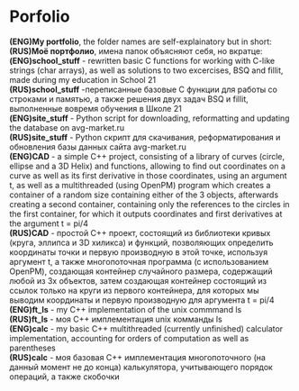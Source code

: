 # Porfolio
**(ENG)My portfolio**, the folder names are self-explainatory but in short:<br />
**(RUS)Моё портфолио**, имена папок объясняют себя, но вкратце:<br />
**(ENG)school_stuff** - rewritten basic C functions for working with C-like strings (char arrays), as well as solutions to two excercises, BSQ and fillit, made during my education in School 21<br />
**(RUS)school_stuff** -переписанные базовые C функции для работы со строками и памятью, а также решения двух задач BSQ и fillit, выполненные вовремя обучения в Школе 21<br />
**(ENG)site_stuff** - Python script for downloading, reformatting and updating the database on avg-market.ru<br />
**(RUS)site_stuff** - Python скрипт для скачивания, реформатирования и обновления базы данных сайта avg-market.ru<br />
**(ENG)CAD** - a simple C++ project, consisting of a library of curves (circle, ellipse and a 3D Helix) and functions, allowing to find out coordinates on a curve as well as its first derivative in those coordinates, using an argument t, as well as a multithreaded (using OpenPM) program which creates a container of a random size containing either of the 3 objects, afterwards creating a second container, containing only the references to the circles in the first container, for which it outputs coordinates and first derivatives at the argument t = pi/4<br />
**(RUS)CAD** - простой C++ проект, состоящий из библиотеки кривых (круга, эллипса и 3D хиликса) и функций, позволяющих определить координаты точки и первую производную в этой точке, используя аргумент t, а также многопоточная программа (с использованием OpenPM), создающая контейнер случайного размера, содержащий любой из 3х объектов, затем создающая контейнер состоящий из ссылок только на круги из первого контейнера, для которых мы выводим координаты и первую производную для аргумента t = pi/4
**(ENG)ft_ls** - my C++ implementation of the unix commmand ls<br />
**(RUS)ft_ls** - моя C++ имплементация unix комманды ls<br />
**(ENG)calc** - my basic C++ multithreaded (currently unfinished) calculator implementation, accounting for orders of computation as well as parentheses<br />
**(RUS)calc** - моя базовая C++ имплементация многопоточного (на данный момент не до конца) калькулятора, учитывающего порядок операций, а также скобочки<br />
